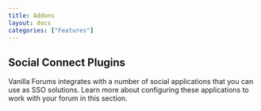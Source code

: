```yaml
---
title: Addons
layout: docs
categories: ["Features"]
---
```


## Social Connect Plugins

Vanilla Forums integrates with a number of social applications that you can use as SSO solutions. Learn more about configuring these applications to work with your forum in this section. 
